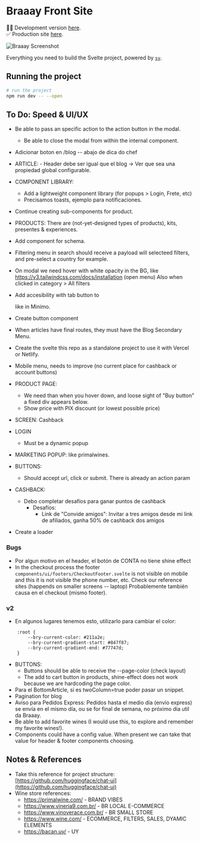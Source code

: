# Braaay Front Site

👨‍💻 Development version [here](https://braaay-front-site.vercel.app/).
<br />
✅ Production site [here](https://braaay.com).

![Braaay Screenshot](https://raw.githubusercontent.com/minimo-io/braaay-front-site/main/static/images/snapshot.png)

Everything you need to build the Svelte project, powered by [`sv`](https://github.com/sveltejs/cli).

## Running the project

```bash
# run the project
npm run dev -- --open
```

## To Do: Speed & UI/UX

- Be able to pass an specific action to the action button in the modal.
  - Be able to close the modal from within the internal component.
- Adicionar boton en /blog -- abajo de dica do chef
- ARTICLE: - Header debe ser igual que el blog -> Ver que sea una propiedad global configurable.
- COMPONENT LIBRARY:
  - Add a lightweight component library (for popups > Login, Frete, etc)
  - Precisamos toasts, ejemplo para notificaciones.
- Continue creating sub-components for product.
- PRODUCTS: There are (not-yet-designed types of products), kits, presentes & experiences.
- Add component for schema.
- Filtering menu in search should receive a payload will selecteed filters, and pre-select a country for example.
- On modal we need hover with white opacity in the BG, like https://v3.tailwindcss.com/docs/installation (open menu)
  Also when clicked in category > All filters
- Add accesibility with tab button to <main> like in Minimo.
- Create button component
- When articles have final routes, they must have the Blog Secondary Menu.
- Create the svelte this repo as a standalone project to use it with Vercel or Netlify.
- Mobile menu, needs to improve (no current place for cashback or account buttons)
- PRODUCT PAGE:
  - We need than when you hover down, and loose sight of "Buy button" a fixed div appears below.
  - Show price with PIX discount (or lowest possible price)
- SCREEN: Cashback
- LOGIN

  - Must be a dynamic popup

- MARKETING POPUP: like primalwines.
- BUTTONS:

  - Should accept url, click or submit. There is already an action param

- CASHBACK:

  - Debo completar desafíos para ganar puntos de cashback
    - Desafíos:
      - Link de "Convide amigos": Invitar a tres amigos desde mi link de afiliados, ganha 50% de cashback dos amigos

- Create a loader

### Bugs

- Por algun motivo en el header, el botón de CONTA no tiene shine effect
- In the checkout process the footer `components/ui/footers/CheckoutFooter.svelte` is not visible on mobile and this it is not visible the phone number, etc. Check our reference sites (happends on smaller screens -- laptop)
  Probablemente también causa en el checkout (mismo footer).

### v2

- En algunos lugares tenemos esto, utilizarlo para cambiar el color:

```
	:root {
		--bry-current-color: #211a2e;
		--bry-current-gradient-start: #847f87;
		--bry-current-gradient-end: #77747d;
	}
```

- BUTTONS:
  - Buttons should be able to receive the --page-color (check layout)
  - The add to cart button in products, shine-effect does not work because we are hardcoding the page color.
- Para el BottomArticle, si es twoColumn=true poder pasar un snippet.
- Pagination for blog
- Aviso para Pedidos Express: Pedidos hasta el medio día (envío express) se envía en el mismo día, ou se for final de semana, no próximo dia util da Braaay.
- Be able to add favorite wines (I would use this, to explore and remember my favorite wines!).
- Components could have a config value. When present we can take that value for header & footer components choosing.

## Notes & References

- Take this reference for project structure: [https://github.com/huggingface/chat-ui](https://github.com/huggingface/chat-ui)
- Wine store references:
  - https://primalwine.com/ - BRAND VIBES
  - https://www.vineria9.com.br/ - BR LOCAL E-COMMERCE
  - https://www.vinoverace.com.br/ - BR SMALL STORE
  - https://www.wine.com/ - ECOMMERCE, FILTERS, SALES, DYAMIC ELEMENTS
  - https://bacan.uy/ - UY
